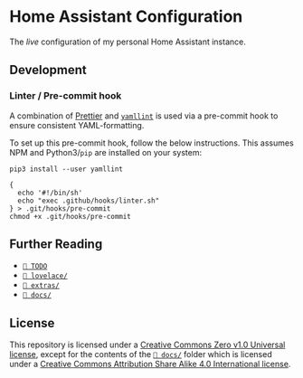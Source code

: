 # Home Assistant Configuration

The _live_ configuration of my personal Home Assistant instance.

## Development

### Linter / Pre-commit hook

A combination of [Prettier](https://prettier.io/) and
[`yamllint`](https://github.com/adrienverge/yamllint) is used via a pre-commit
hook to ensure consistent YAML-formatting.

To set up this pre-commit hook, follow the below instructions. This assumes NPM
and Python3/`pip` are installed on your system:

```shell
pip3 install --user yamllint

{
  echo '#!/bin/sh'
  echo "exec .github/hooks/linter.sh"
} > .git/hooks/pre-commit
chmod +x .git/hooks/pre-commit
```

## Further Reading

- [`📄 TODO`](./TODO)
- [`📁 lovelace/`](./lovelace/README.md)
- [`📁 extras/`](./extras/README.md)
- [`📁 docs/`](./docs/README.md)

## License

This repository is licensed under a
[Creative Commons Zero v1.0 Universal license](./LICENSE), except for the
contents of the [`📁 docs/`](./docs) folder which is licensed under a
[Creative Commons Attribution Share Alike 4.0 International license](./docs/LICENSE).
